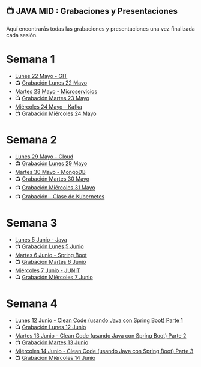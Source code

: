 ## 📺 JAVA MID : Grabaciones y Presentaciones
Aquí encontrarás todas las grabaciones y presentaciones una vez finalizada cada sesión.

# Semana 1
- [Lunes 22 Mayo - GIT](https://drive.google.com/file/d/1vzvmHxX6dvEaBsoSHXTCaOlJBRXA1ATx/view?usp=sharing)
- 📺 [Grabación Lunes 22 Mayo](https://drive.google.com/file/d/1zx18TRIP4kQ2RmAYZGXaMICP9Vr7bwjt/view?usp=sharing)
- [Martes 23 Mayo - Microservicios](https://drive.google.com/file/d/1-H6MBqMNY9BB4WbiKGwVtt_PyZqRQI4c/view?usp=sharing)
- 📺 [Grabación Martes 23 Mayo ](https://drive.google.com/file/d/1-NeQ9lEds8sqOkrCKocbioTIRWBnQs5K/view?usp=sharing)
- [Miércoles 24 Mayo - Kafka](https://drive.google.com/file/d/14u8koj7VuypDJqMUXZ611thSgr16Sxbd/view?usp=sharing)
- 📺 [Grabación Miércoles 24 Mayo](https://drive.google.com/file/d/1VXm_3KaAyBxixbKP-d--m_oKXxcBejtD/view?usp=share_link)

# Semana 2
- [Lunes 29 Mayo - Cloud](https://drive.google.com/file/d/1yXVIedop2B4swbbdO9VyYyq6ug_pc39i/view?usp=sharing)
- 📺 [Grabación Lunes 29 Mayo](https://drive.google.com/file/d/1JkAJbfZ_1J2W-_aoPi_n-lT7qzQO2gkS/view?usp=sharing)
- [Martes 30 Mayo - MongoDB](https://drive.google.com/file/d/1ZefLbABVIYMVhP8LqyhlQIwKZ0moPPIm/view?usp=sharing)
- 📺 [Grabación Martes 30 Mayo ](https://drive.google.com/file/d/1Q_M--x1Vs9VFwzR44wLYvwHZwJzcEEJT/view?usp=sharing)
- 📺 [Grabación Miércoles 31 Mayo](https://drive.google.com/file/d/1tocTFt8eJaKbqfIqkiW59PQW-Fn-wA6q/view?usp=sharing)
- 📺 [Grabación - Clase de Kubernetes](https://drive.google.com/file/d/1Tx2Y6NwpFNpZeRxBwvqAsNmUhb6ECqlg/view?usp=sharing)

# Semana 3
- [Lunes 5 Junio - Java](https://drive.google.com/file/d/1aHCAmjgnnIfCLmHuYFcx6KmpXRKYzid8/view?usp=sharing)
- 📺 [Grabación Lunes 5 Junio](https://drive.google.com/file/d/1qgSDDJfZWw0d6YreFmBGNPgblKYd6jcd/view?usp=sharing)
- [Martes 6 Junio - Spring Boot](https://drive.google.com/file/d/1G6LY7gs1Byn9cOlxNTxHUdHsV0-alsSC/view?usp=sharing)
- 📺 [Grabación Martes 6 Junio ](https://drive.google.com/file/d/1aqEAba6SGmJcHEQLfmto9M_1_3xOk5ZI/view?usp=sharing)
- [Miércoles 7 Junio - JUNIT](https://drive.google.com/file/d/1uKssH_qPMreBR76o6OzInogbUBYvtgKQ/view?usp=sharing)
- 📺 [Grabación Miércoles 7 Junio]()

# Semana 4
- [Lunes 12 Junio -  Clean Code (usando Java con Spring Boot) Parte 1]()
- 📺 [Grabación Lunes 12 Junio]()
- [Martes 13 Junio - Clean Code (usando Java con Spring Boot) Parte 2]()
- 📺 [Grabación Martes 13 Junio ]()
- [Miércoles 14 Junio - Clean Code (usando Java con Spring Boot) Parte 3]()
- 📺 [Grabación Miércoles 14 Junio]()
